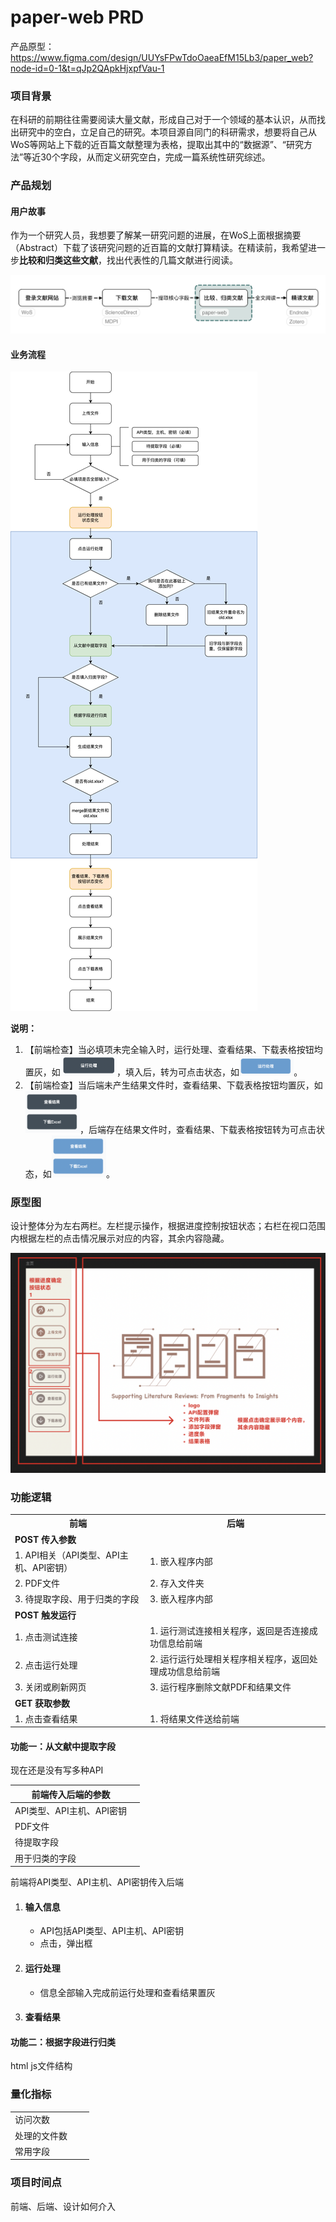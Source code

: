 # paper-web PRD



产品原型：https://www.figma.com/design/UUYsFPwTdoOaeaEfM15Lb3/paper_web?node-id=0-1&t=qJp2QApkHjxpfVau-1

### 项目背景

在科研的前期往往需要阅读大量文献，形成自己对于一个领域的基本认识，从而找出研究中的空白，立足自己的研究。本项目源自同门的科研需求，想要将自己从WoS等网站上下载的近百篇文献整理为表格，提取出其中的“数据源”、“研究方法”等近30个字段，从而定义研究空白，完成一篇系统性研究综述。

### 产品规划

#### 用户故事

作为一个研究人员，我想要了解某一研究问题的进展，在WoS上面根据摘要（Abstract）下载了该研究问题的近百篇的文献打算精读。在精读前，我希望进一步**比较和归类这些文献**，找出代表性的几篇文献进行阅读。

![业务流程](./image/用户故事.png)

#### 业务流程

![业务流程](./image/流程图.png)

**说明：**

1. 【前端检查】当必填项未完全输入时，运行处理、查看结果、下载表格按钮均置灰，如<img src="./image/置灰按钮.png" alt="image" style="zoom:15%;" />，填入后，转为可点击状态，如<img src="./image/活跃按钮.png" alt="image" style="zoom:20%;" />。
2. 【前端检查】当后端未产生结果文件时，查看结果、下载表格按钮均置灰，如<img src="./image/置灰按钮2.png" alt="image" style="zoom:20%;" />，后端存在结果文件时，查看结果、下载表格按钮转为可点击状态，如<img src="./image/活跃按钮2.png" alt="image" style="zoom:20%;" />。

### 原型图

设计整体分为左右两栏。左栏提示操作，根据进度控制按钮状态；右栏在视口范围内根据左栏的点击情况展示对应的内容，其余内容隐藏。

![image](./image/原型思路.png)

### 功能逻辑

<table>
	<tr>
		<th>前端</th>
		<th>后端</th>
	<tr>
	<tr>
    <td colspan="2"><b>POST 传入参数</b></td>
	<tr>
  <tr>
		<td>1. API相关（API类型、API主机、API密钥）</td>
		<td>1. 嵌入程序内部</td>
	<tr>
  <tr>
		<td>2. PDF文件</td>
		<td>2. 存入文件夹</td>
	<tr>
   <tr>
		<td>3. 待提取字段、用于归类的字段</td>
		<td>3. 嵌入程序内部</td>
	<tr>
    <tr>
    <td colspan="2"><b>POST 触发运行</b></td>
	<tr>
  <tr>
		<td>1. 点击测试连接</td>
		<td>1. 运行测试连接相关程序，返回是否连接成功信息给前端</td>
	<tr>
  <tr>
		<td>2. 点击运行处理</td>
		<td>2. 运行运行处理相关程序相关程序，返回处理成功信息给前端</td>
	<tr>
  <tr>
		<td>3. 关闭或刷新网页</td>
		<td>3. 运行程序删除文献PDF和结果文件</td>
	<tr>
  <tr>
    <td colspan="2"><b>GET 获取参数</b></td>
	<tr>
  <tr>
		<td>1. 点击查看结果</td>
		<td>1. 将结果文件送给前端</td>
	<tr>
</table>

#### 功能一：从文献中提取字段

现在还是没有写多种API

| 前端传入后端的参数        |      |
| ------------------------- | ---- |
| API类型、API主机、API密钥 |      |
| PDF文件                   |      |
| 待提取字段                |      |
| 用于归类的字段            |      |

前端将API类型、API主机、API密钥传入后端

1. #### 输入信息

   - API包括API类型、API主机、API密钥
   - 点击，弹出框

2. #### 运行处理

   - 信息全部输入完成前运行处理和查看结果置灰

3. #### 查看结果



#### 功能二：根据字段进行归类



html js文件结构



### 量化指标

|              |      |      |
| ------------ | ---- | ---- |
| 访问次数     |      |      |
| 处理的文件数 |      |      |
| 常用字段     |      |      |



### 项目时间点

前端、后端、设计如何介入







